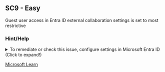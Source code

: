 ## SC9 - Easy

Guest user access in Entra ID external collaboration settings is set to most restrictive

### Hint/Help

<details>
  <summary>To remediate or check this issue, configure settings in Microsoft Entra ID (Click to expand!)</summary>
<br/>
  Microsoft Entra ID → External Identities → External collaboration settings → Set _"Guest user access"_ to "Guest user access is restricted to properties and memberships of their own directory objects.":
  Verify that the most restrictive option is selected.
</details>

[Microsoft Learn](https://learn.microsoft.com/en-us/entra/identity/users/users-restrict-guest-permissions)

